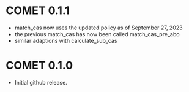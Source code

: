 # COMET 0.1.1

* match_cas now uses the updated policy as of September 27, 2023
* the previous match_cas has now been called match_cas_pre_abo
* similar adaptions with calculate_sub_cas

# COMET 0.1.0

* Initial github release.
